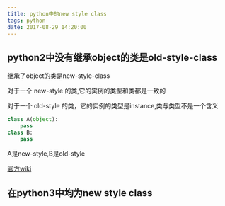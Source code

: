 ```yaml
---
title: python中的new style class
tags: python
date: 2017-08-29 14:20:00
---
```


## python2中没有继承object的类是old-style-class
继承了object的类是new-style-class

对于一个 new-style 的类,它的实例的类型和类都是一致的

对于一个 old-style 的类，它的实例的类型是instance,类与类型不是一个含义

<!-- more -->
```python
class A(object):
    pass
class B:
    pass
```

A是new-style,B是old-style

[官方wiki](https://wiki.python.org/moin/NewClassVsClassicClass)

## 在python3中均为new style class
